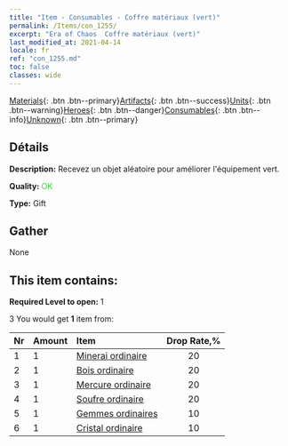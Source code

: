 ```yaml
---
title: "Item - Consumables - Coffre matériaux (vert)"
permalink: /Items/con_1255/
excerpt: "Era of Chaos  Coffre matériaux (vert)"
last_modified_at: 2021-04-14
locale: fr
ref: "con_1255.md"
toc: false
classes: wide
---
```

 [Materials](/fr/Items/){: .btn .btn--primary}[Artifacts](/fr/Items/Artifacts/){: .btn .btn--success}[Units](/fr/Items/Units/){: .btn .btn--warning}[Heroes](/fr/Items/Heroes/){: .btn .btn--danger}[Consumables](/fr/Items/Consumables/){: .btn .btn--info}[Unknown](/fr/Items/Unknown/){: .btn .btn--primary}

## Détails
 **Description:** Recevez un objet aléatoire pour améliorer l'équipement vert.

 **Quality:** <span style="color: #32CD32">OK</span>

 **Type:** Gift

## Gather

  None

## This item contains:

 **Required Level to open:** 1

 3 You would get **1** item  from:

  | Nr | Amount |     Item    | Drop Rate,% |
  |:---|:-------|:------------|:---------:|
  | 1 | 1 | [Minerai ordinaire](/fr/Items/mat_6/) | 20 | 
  | 2 | 1 | [Bois ordinaire](/fr/Items/mat_7/) | 20 | 
  | 3 | 1 | [Mercure ordinaire](/fr/Items/mat_8/) | 20 | 
  | 4 | 1 | [Soufre ordinaire](/fr/Items/mat_9/) | 20 | 
  | 5 | 1 | [Gemmes ordinaires](/fr/Items/mat_10/) | 10 | 
  | 6 | 1 | [Cristal ordinaire](/fr/Items/mat_11/) | 10 | 
